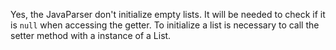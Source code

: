 Yes, the JavaParser don't initialize empty lists. It will be needed to check if it is `null` when accessing the getter. To initialize a list is necessary to call the setter method with a instance of a  List.